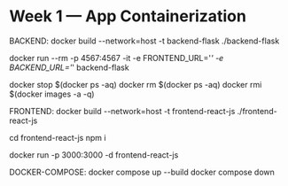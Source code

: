 # Week 1 — App Containerization
BACKEND:
docker build --network=host  -t backend-flask ./backend-flask

docker run --rm -p 4567:4567 -it -e FRONTEND_URL='*' -e BACKEND_URL='*' backend-flask

docker stop $(docker ps -aq)
docker rm $(docker ps -aq)
docker rmi $(docker images -a -q)

FRONTEND:
docker build --network=host -t frontend-react-js ./frontend-react-js

cd frontend-react-js
npm i

docker run -p 3000:3000 -d frontend-react-js

DOCKER-COMPOSE:
docker compose up --build
docker compose down





